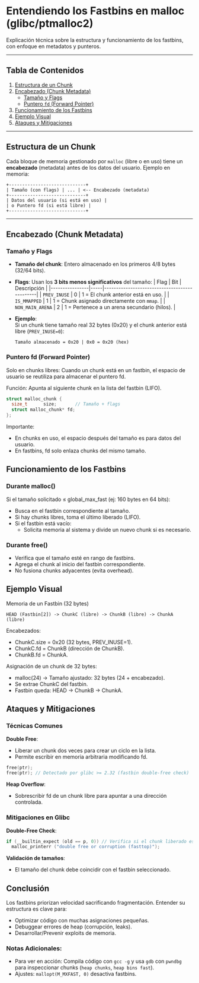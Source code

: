 # Entendiendo los Fastbins en malloc (glibc/ptmalloc2)

Explicación técnica sobre la estructura y funcionamiento de los fastbins, con enfoque en metadatos y punteros.

---

## Tabla de Contenidos
1. [Estructura de un Chunk](#estructura-de-un-chunk)
2. [Encabezado (Chunk Metadata)](#encabezado-chunk-metadata)
   - [Tamaño y Flags](#tamaño-y-flags)
   - [Puntero `fd` (Forward Pointer)](#puntero-fd-forward-pointer)
3. [Funcionamiento de los Fastbins](#funcionamiento-de-los-fastbins)
4. [Ejemplo Visual](#ejemplo-visual)
5. [Ataques y Mitigaciones](#ataques-y-mitigaciones)

---

## Estructura de un Chunk
Cada bloque de memoria gestionado por `malloc` (libre o en uso) tiene un **encabezado** (metadata) antes de los datos del usuario. Ejemplo en memoria:

```
+-----------------------------+
| Tamaño (con flags) | ... | <-- Encabezado (metadata)
+-----------------------------+
| Datos del usuario (si está en uso) |
| o Puntero fd (si está libre) |
+-----------------------------+
```

---

## Encabezado (Chunk Metadata)

### Tamaño y Flags
- **Tamaño del chunk**: Entero almacenado en los primeros 4/8 bytes (32/64 bits). 
- **Flags**: Usan los **3 bits menos significativos** del tamaño:
  | Flag           | Bit | Descripción                                  |
  |----------------|-----|----------------------------------------------|
  | `PREV_INUSE`   | 0   | 1 = El chunk anterior está en uso.           |
  | `IS_MMAPPED`   | 1   | 1 = Chunk asignado directamente con `mmap`.  |
  | `NON_MAIN_ARENA` | 2 | 1 = Pertenece a un arena secundario (hilos). |

- **Ejemplo**:  
  Si un chunk tiene tamaño real 32 bytes (0x20) y el chunk anterior está libre (`PREV_INUSE=0`):
  ```
  Tamaño almacenado = 0x20 | 0x0 = 0x20 (hex)
  ```

### Puntero fd (Forward Pointer)
Solo en chunks libres: Cuando un chunk está en un fastbin, el espacio de usuario se reutiliza para almacenar el puntero fd.

Función: Apunta al siguiente chunk en la lista del fastbin (LIFO).

```c
struct malloc_chunk {
  size_t      size;       // Tamaño + flags
  struct malloc_chunk* fd; 
};
```

Importante:

- En chunks en uso, el espacio después del tamaño es para datos del usuario.
- En fastbins, fd solo enlaza chunks del mismo tamaño.

## Funcionamiento de los Fastbins

### Durante malloc()
Si el tamaño solicitado ≤ global_max_fast (ej: 160 bytes en 64 bits):

- Busca en el fastbin correspondiente al tamaño.
- Si hay chunks libres, toma el último liberado (LIFO).
- Si el fastbin está vacío:
  - Solicita memoria al sistema y divide un nuevo chunk si es necesario.

### Durante free()
- Verifica que el tamaño esté en rango de fastbins.
- Agrega el chunk al inicio del fastbin correspondiente.
- No fusiona chunks adyacentes (evita overhead).

## Ejemplo Visual
Memoria de un Fastbin (32 bytes)

```
HEAD (Fastbin[2]) -> ChunkC (libre) -> ChunkB (libre) -> ChunkA (libre)
```

Encabezados:
- ChunkC.size = 0x20 (32 bytes, PREV_INUSE=1).
- ChunkC.fd = ChunkB (dirección de ChunkB).
- ChunkB.fd = ChunkA.

Asignación de un chunk de 32 bytes:
- malloc(24) → Tamaño ajustado: 32 bytes (24 + encabezado).
- Se extrae ChunkC del fastbin.
- Fastbin queda: HEAD -> ChunkB -> ChunkA.

## Ataques y Mitigaciones

### Técnicas Comunes
**Double Free**:
- Liberar un chunk dos veces para crear un ciclo en la lista.
- Permite escribir en memoria arbitraria modificando fd.

```c
free(ptr);
free(ptr); // Detectado por glibc >= 2.32 (fastbin double-free check)
```

**Heap Overflow**:
- Sobrescribir fd de un chunk libre para apuntar a una dirección controlada.

### Mitigaciones en Glibc
**Double-Free Check**:
```c
if (__builtin_expect (old == p, 0)) // Verifica si el chunk liberado es igual al anterior
  malloc_printerr ("double free or corruption (fasttop)");
```

**Validación de tamaños**:
- El tamaño del chunk debe coincidir con el fastbin seleccionado.

## Conclusión
Los fastbins priorizan velocidad sacrificando fragmentación. Entender su estructura es clave para:

- Optimizar código con muchas asignaciones pequeñas.
- Debuggear errores de heap (corrupción, leaks).
- Desarrollar/Prevenir exploits de memoria.


### Notas Adicionales:
- Para ver en acción: Compila código con `gcc -g` y usa `gdb` con `pwndbg` para inspeccionar chunks (`heap chunks`, `heap bins fast`).
- Ajustes: `mallopt(M_MXFAST, 0)` desactiva fastbins.